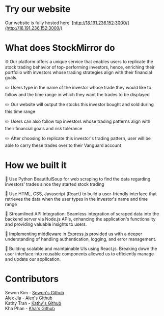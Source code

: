 # Try our website
Our website is fully hosted here: [http://18.191.236.152:3000/](http://18.191.236.152:3000/)

# What does StockMirror do
🌐 Our platform offers a unique service that enables users to replicate the stock trading behavior of top-performing investors, hence, enriching their portfolio with investors whose trading strategies align with their financial goals.

✏️ Users type in the name of the investor whose trade they would like to follow and the time range in which they want the trades to be displayed

✏️ Our website will output the stocks this investor bought and sold during this time range

✏️ Users can also follow top investors whose trading patterns align with their financial goals and risk tolerance

✏️ After choosing to replicate this investor's trading pattern, user will be able to carry these trades over to their Vanguard account


# How we built it
🧩 Use Python BeautifulSoup for web scraping to find the data regarding investors' trades since they started stock trading

🧩 Use HTML, CSS, Javascript (React) to build a user-friendly interface that retrieves the data when the user types in the investor's name and time range

🧩 Streamlined API Integration: Seamless integration of scraped data into the backend server via Node.js APIs, enhancing the application's functionality and providing valuable insights to users.

🧩 Implementing middleware in Express.js provided us with a deeper understanding of handling authentication, logging, and error management.

🧩 Building scalable and maintainable UIs using React.js. Breaking down the user interface into reusable components allowed us to efficiently manage and update our application.

# Contributors
Sewon Kim - [Sewon's Github](https://github.com/SewonKim0)<br>
Alex Jia - [Alex's Github](https://github.com/yaojiejia)<br>
Kathy Tran - [Kathy's Github](https://github.com/kathytran88)<br>
Kha Phan - [Kha's Github](https://github.com/KhaPhn)<br>
